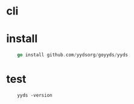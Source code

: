 # cli

# install
```go
    go install github.com/yydsorg/goyyds/yyds
```
# test
```shell script
    yyds -version
```